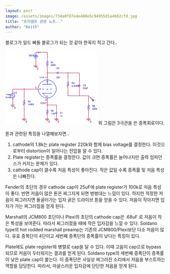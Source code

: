```yaml
---
layout: post
image: /assets/images/734a0f87e4e480e5c94955d1a4b82cfd.jpg
title: "프리앰프 관련 노트.."
author: "Keith"
---
```


블로그가 일드 빠돌 블로그가 되는 것 같아 한꼭지 적고 간다..

![image](/assets/images/734a0f87e4e480e5c94955d1a4b82cfd.jpg)
위 그림은 3극관을 쓴 증폭회로이다.

톤과 관련된 특징을 나열해보자면..

1) cathode의 1.8k는 plate register 220k와 함께 bias voltage를 결정한다. 이것으로부터 distortion이 일어나는 전압을 알 수 있다.
2) Plate register는 증폭률을 결정한다. 값이 크면 증폭률은 늘어나지만 출력 임피던스가 커지는 문제가 있다.
3) cathode cap이 클수록 저음 특성이 좋아진다. 작은 값일 수록 증폭률 및 저음 특성은 나빠진다.

Fender의 초단의 경우 cathode cap이 25uF에 plate register가 100k로 저음 특성이 좋다. 반면 저음이 많은 톤은 찌그지게 되면 벙벙대는 느낌이 있다. 하지만 적정한 저음이 찌그러지면 돌굴러가는 입자 굵은 드라이브 톤을 얻을 수 있다. 저음이 작아지면 입자가 가는 찌그러짐을 얻게 된다.

Marshall의 JCM800 초단이나 Plexi의 초단의 cathode cap은 .68uF 로 저음이 작은 특성을 보여준다. 따라서 찌그러졌을 때에 작은 입자감을 느낄 수 있다. Soldano type의 hot rodded marshall preamp는 기존의 JCM800/Plexi보단 다소 저음이 많다. 유효 증폭단이 4단이고 세번째 증폭단의 증폭률이 낮다는 특징이 있다.

Plate에도 plate register와 병렬로 cap을 달 수 있다. 이때 고음이 cap으로 bypass되므로 저음이 두터워지는 결과를 얻게 된다. Soldano type의 세번째 증폭단이 증폭률이 낮은 plate cap이 붙는다. 이 증폭단은 사실상 찌그러진 소리에서 저음을 부스트하는 역할을 담당한다. 따라서, 마샬스러운 입자감에 단단한 저음을 얻게 된다.




